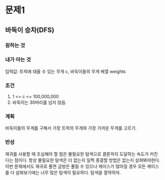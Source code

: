 # 문제1
## 바둑이 승차(DFS)

### 원하는 것

### 내가 아는 것
입력값: 트럭에 태울 수 있는 무게 c, 바둑이들의 무게 배열 weights

### 조건
1. 1 <= c <= 100,000,000
2. 바둑이는 30마리를 넘지 않음.

### 계획
바둑이들의 무게를 구해서 가장 트럭의 무게와 가장 가까운 무게를 고르기. 

### 반성
재귀를 사용할 때 조심해야 할 점은 불필요한 탐색으로 결론까지 도달하는 속도가 커진다는 점이다. 항상 불필요한 탐색은 더 없는지 일찍 종결할 방법은 없는지 살펴봐야한다. 이번 문제에서도 재귀로 풀면 금방은 풀릴 수 있으나 케이스가 많아질 경우 모든 케이스를 다 살펴보기에는 너무 많은 탐색이 필요하다. 탐색을 절약하자. 